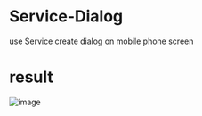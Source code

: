 # Service-Dialog

use Service create dialog on mobile phone screen

# result

![image](https://github.com/ButBueatiful/dotvim/raw/master/screenshots/vim-screenshot.jpg)
